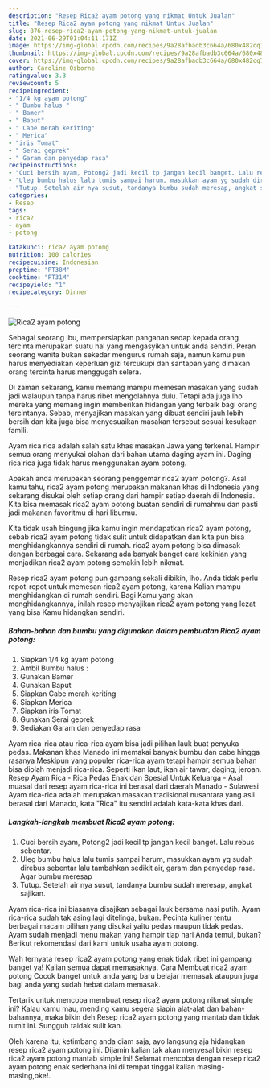 ```yaml
---
description: "Resep Rica2 ayam potong yang nikmat Untuk Jualan"
title: "Resep Rica2 ayam potong yang nikmat Untuk Jualan"
slug: 876-resep-rica2-ayam-potong-yang-nikmat-untuk-jualan
date: 2021-06-29T01:04:11.171Z
image: https://img-global.cpcdn.com/recipes/9a28afbadb3c664a/680x482cq70/rica2-ayam-potong-foto-resep-utama.jpg
thumbnail: https://img-global.cpcdn.com/recipes/9a28afbadb3c664a/680x482cq70/rica2-ayam-potong-foto-resep-utama.jpg
cover: https://img-global.cpcdn.com/recipes/9a28afbadb3c664a/680x482cq70/rica2-ayam-potong-foto-resep-utama.jpg
author: Caroline Osborne
ratingvalue: 3.3
reviewcount: 5
recipeingredient:
- "1/4 kg ayam potong"
- " Bumbu halus "
- " Bamer"
- " Baput"
- " Cabe merah keriting"
- " Merica"
- "iris Tomat"
- " Serai geprek"
- " Garam dan penyedap rasa"
recipeinstructions:
- "Cuci bersih ayam, Potong2 jadi kecil tp jangan kecil banget. Lalu rebus sebentar."
- "Uleg bumbu halus lalu tumis sampai harum, masukkan ayam yg sudah direbus sebentar lalu tambahkan sedikit air, garam dan penyedap rasa. Agar bumbu meresap"
- "Tutup. Setelah air nya susut, tandanya bumbu sudah meresap, angkat sajikan."
categories:
- Resep
tags:
- rica2
- ayam
- potong

katakunci: rica2 ayam potong 
nutrition: 100 calories
recipecuisine: Indonesian
preptime: "PT38M"
cooktime: "PT31M"
recipeyield: "1"
recipecategory: Dinner

---
```



![Rica2 ayam potong](https://img-global.cpcdn.com/recipes/9a28afbadb3c664a/680x482cq70/rica2-ayam-potong-foto-resep-utama.jpg)

Sebagai seorang ibu, mempersiapkan panganan sedap kepada orang tercinta merupakan suatu hal yang mengasyikan untuk anda sendiri. Peran seorang  wanita bukan sekedar mengurus rumah saja, namun kamu pun harus menyediakan keperluan gizi tercukupi dan santapan yang dimakan orang tercinta harus menggugah selera.

Di zaman  sekarang, kamu memang mampu memesan masakan yang sudah jadi walaupun tanpa harus ribet mengolahnya dulu. Tetapi ada juga lho mereka yang memang ingin memberikan hidangan yang terbaik bagi orang tercintanya. Sebab, menyajikan masakan yang dibuat sendiri jauh lebih bersih dan kita juga bisa menyesuaikan masakan tersebut sesuai kesukaan famili. 

Ayam rica rica adalah salah satu khas masakan Jawa yang terkenal. Hampir semua orang menyukai olahan dari bahan utama daging ayam ini. Daging rica rica juga tidak harus menggunakan ayam potong.

Apakah anda merupakan seorang penggemar rica2 ayam potong?. Asal kamu tahu, rica2 ayam potong merupakan makanan khas di Indonesia yang sekarang disukai oleh setiap orang dari hampir setiap daerah di Indonesia. Kita bisa memasak rica2 ayam potong buatan sendiri di rumahmu dan pasti jadi makanan favoritmu di hari liburmu.

Kita tidak usah bingung jika kamu ingin mendapatkan rica2 ayam potong, sebab rica2 ayam potong tidak sulit untuk didapatkan dan kita pun bisa menghidangkannya sendiri di rumah. rica2 ayam potong bisa dimasak dengan berbagai cara. Sekarang ada banyak banget cara kekinian yang menjadikan rica2 ayam potong semakin lebih nikmat.

Resep rica2 ayam potong pun gampang sekali dibikin, lho. Anda tidak perlu repot-repot untuk memesan rica2 ayam potong, karena Kalian mampu menghidangkan di rumah sendiri. Bagi Kamu yang akan menghidangkannya, inilah resep menyajikan rica2 ayam potong yang lezat yang bisa Kamu hidangkan sendiri.

<!--inarticleads1-->

##### Bahan-bahan dan bumbu yang digunakan dalam pembuatan Rica2 ayam potong:

1. Siapkan 1/4 kg ayam potong
1. Ambil  Bumbu halus :
1. Gunakan  Bamer
1. Gunakan  Baput
1. Siapkan  Cabe merah keriting
1. Siapkan  Merica
1. Siapkan iris Tomat
1. Gunakan  Serai geprek
1. Sediakan  Garam dan penyedap rasa


Ayam rica-rica atau rica-rica ayam bisa jadi pilihan lauk buat penyuka pedas. Makanan khas Manado ini memakai banyak bumbu dan cabe hingga rasanya Meskipun yang populer rica-rica ayam tetapi hampir semua bahan bisa diolah menjadi rica-rica. Seperti ikan laut, ikan air tawar, daging, jeroan. Resep Ayam Rica - Rica Pedas Enak dan Spesial Untuk Keluarga - Asal muasal dari resep ayam rica-rica ini berasal dari daerah Manado - Sulawesi Ayam rica-rica adalah merupakan masakan tradisional nusantara yang asli berasal dari Manado, kata &#34;Rica&#34; itu sendiri adalah kata-kata khas dari. 

<!--inarticleads2-->

##### Langkah-langkah membuat Rica2 ayam potong:

1. Cuci bersih ayam, Potong2 jadi kecil tp jangan kecil banget. Lalu rebus sebentar.
1. Uleg bumbu halus lalu tumis sampai harum, masukkan ayam yg sudah direbus sebentar lalu tambahkan sedikit air, garam dan penyedap rasa. Agar bumbu meresap
1. Tutup. Setelah air nya susut, tandanya bumbu sudah meresap, angkat sajikan.


Ayam rica-rica ini biasanya disajikan sebagai lauk bersama nasi putih. Ayam rica-rica sudah tak asing lagi ditelinga, bukan. Pecinta kuliner tentu berbagai macam pilihan yang disukai yaitu pedas maupun tidak pedas. Ayam sudah menjadi menu makan yang hampir tiap hari Anda temui, bukan? Berikut rekomendasi dari kami untuk usaha ayam potong. 

Wah ternyata resep rica2 ayam potong yang enak tidak ribet ini gampang banget ya! Kalian semua dapat memasaknya. Cara Membuat rica2 ayam potong Cocok banget untuk anda yang baru belajar memasak ataupun juga bagi anda yang sudah hebat dalam memasak.

Tertarik untuk mencoba membuat resep rica2 ayam potong nikmat simple ini? Kalau kamu mau, mending kamu segera siapin alat-alat dan bahan-bahannya, maka bikin deh Resep rica2 ayam potong yang mantab dan tidak rumit ini. Sungguh taidak sulit kan. 

Oleh karena itu, ketimbang anda diam saja, ayo langsung aja hidangkan resep rica2 ayam potong ini. Dijamin kalian tak akan menyesal bikin resep rica2 ayam potong mantab simple ini! Selamat mencoba dengan resep rica2 ayam potong enak sederhana ini di tempat tinggal kalian masing-masing,oke!.

